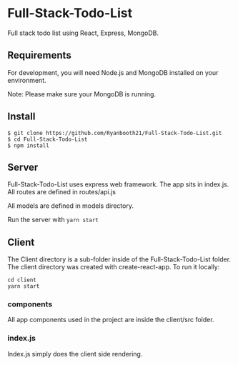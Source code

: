 # Full-Stack-Todo-List
Full stack todo list using React, Express, MongoDB.

## Requirements
For development, you will need Node.js and MongoDB installed on your environment.

Note: Please make sure your MongoDB is running.
## Install
```
$ git clone https://github.com/Ryanbooth21/Full-Stack-Todo-List.git
$ cd Full-Stack-Todo-List
$ npm install
```

## Server
Full-Stack-Todo-List uses express web framework. The app sits in index.js.
All routes are defined in routes/api.js

All models are defined in models directory.

Run the server with `yarn start`

## Client

The Client directory is a sub-folder inside of the Full-Stack-Todo-List folder.
The client directory was created with create-react-app. To run it locally:
```
cd client
yarn start
```

### components

All app components used in the project are inside the client/src folder.

### index.js

Index.js simply does the client side rendering.
